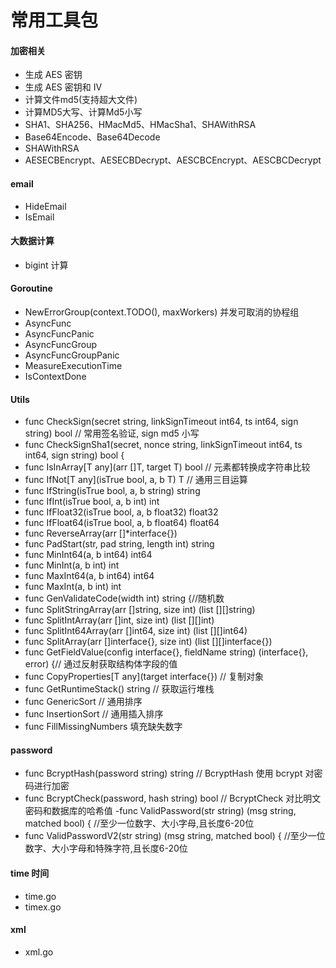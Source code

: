 # 常用工具包
#### 加密相关
- 生成 AES 密钥
- 生成 AES 密钥和 IV
- 计算文件md5(支持超大文件)
- 计算MD5大写、计算Md5小写
- SHA1、SHA256、HMacMd5、HMacSha1、SHAWithRSA
- Base64Encode、Base64Decode
- SHAWithRSA
- AESECBEncrypt、AESECBDecrypt、AESCBCEncrypt、AESCBCDecrypt

#### email
- HideEmail
- IsEmail

#### 大数据计算
- bigint 计算

#### Goroutine 
- NewErrorGroup(context.TODO(), maxWorkers) 并发可取消的协程组
- AsyncFunc
- AsyncFuncPanic
- AsyncFuncGroup
- AsyncFuncGroupPanic
- MeasureExecutionTime
- IsContextDone

#### Utils

- func CheckSign(secret string, linkSignTimeout int64, ts int64, sign string) bool // 常用签名验证, sign md5 小写
- func CheckSignSha1(secret, nonce string, linkSignTimeout int64, ts int64, sign string) bool {
- func IsInArray[T any](arr []T, target T) bool // 元素都转换成字符串比较
- func IfNot[T any](isTrue bool, a, b T) T  // 通用三目运算
- func IfString(isTrue bool, a, b string) string 
- func IfInt(isTrue bool, a, b int) int 
- func IfFloat32(isTrue bool, a, b float32) float32
- func IfFloat64(isTrue bool, a, b float64) float64 
- func ReverseArray(arr []*interface{}) 
- func PadStart(str, pad string, length int) string
- func MinInt64(a, b int64) int64
- func MinInt(a, b int) int
- func MaxInt64(a, b int64) int64 
- func MaxInt(a, b int) int
- func GenValidateCode(width int) string {//随机数
- func SplitStringArray(arr []string, size int) (list [][]string)
- func SplitIntArray(arr []int, size int) (list [][]int)
- func SplitInt64Array(arr []int64, size int) (list [][]int64)
- func SplitArray(arr []interface{}, size int) (list [][]interface{}) 
- func GetFieldValue(config interface{}, fieldName string) (interface{}, error) {// 通过反射获取结构体字段的值
- func CopyProperties[T any](target interface{}) // 复制对象
- func GetRuntimeStack() string // 获取运行堆栈
- func GenericSort  // 通用排序
- func InsertionSort // 通用插入排序
- func FillMissingNumbers 填充缺失数字

#### password
- func BcryptHash(password string) string // BcryptHash 使用 bcrypt 对密码进行加密
- func BcryptCheck(password, hash string) bool  // BcryptCheck 对比明文密码和数据库的哈希值
-func ValidPassword(str string) (msg string, matched bool) { //至少一位数字、大小字母,且长度6-20位
- func ValidPasswordV2(str string) (msg string, matched bool) { //至少一位数字、大小字母和特殊字符,且长度6-20位

#### time 时间
- time.go 
- timex.go

#### xml
- xml.go

